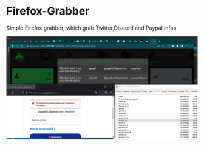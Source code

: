 ﻿# Firefox-Grabber
Simple Firefox grabber, which grab Twitter,Discord and Paypal infos  


![Screenshot](/assets/pic.png)
